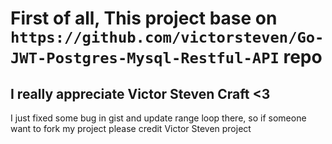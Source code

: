 # First of all, This project base on `https://github.com/victorsteven/Go-JWT-Postgres-Mysql-Restful-API` repo
## I really appreciate Victor Steven Craft <3
I just fixed some bug in gist and update range loop there, so if someone want to fork my project please credit Victor Steven project
